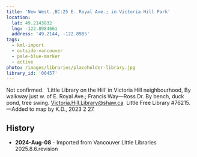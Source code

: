 ```yaml
---
title: 'New West.,BC:25 E. Royal Ave.; in Victoria Hill Park'
location:
  lat: 49.2143832
  lng: -122.8984661
  address: '49.2144, -122.8985'
tags:
  - kml-import
  - outside-vancouver
  - pale-blue-marker
  - active
photo: /images/libraries/placeholder-library.jpg
library_id: '00457'
---
```

Not confirmed.  ‘Little Library on the Hill’ 
in Victoria Hill neighbourhood,
By walkway just w. of E. Royal Ave.; 
Francis Way—Ross Dr.
By bench, duck pond, tree swing.
	Victoria.Hill.Library@shaw.ca 
Little Free Library #76215.
—Added to map by K.D., 2023 2 27.

## History
- **2024-Aug-08** - Imported from Vancouver Little Libraries 2025.8.6.revision

